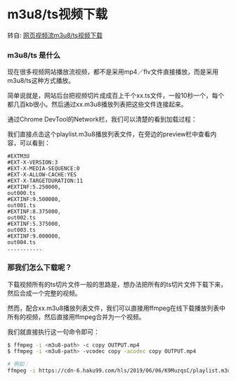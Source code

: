 # m3u8/ts视频下载

转自: [网页视频流m3u8/ts视频下载](https://segmentfault.com/a/1190000018170951)


### m3u8/ts 是什么

现在很多视频网站播放流视频，都不是采用mp4／flv文件直接播放，而是采用m3u8/ts这种方式播放。

简单说就是，网站后台把视频切片成成百上千个xx.ts文件，一般10秒一个，每个都几百kb很小。然后通过xx.m3u8播放列表把这些文件连接起来。

通过Chrome DevTool的Network栏，我们可以清楚的看到加载过程：



我们直接点击这个playlist.m3u8播放列表文件，在旁边的preview栏中查看内容，可以看到：

```
#EXTM3U
#EXT-X-VERSION:3
#EXT-X-MEDIA-SEQUENCE:0
#EXT-X-ALLOW-CACHE:YES
#EXT-X-TARGETDURATION:11
#EXTINF:5.250000,
out000.ts
#EXTINF:9.500000,
out001.ts
#EXTINF:8.375000,
out002.ts
#EXTINF:5.375000,
out003.ts
#EXTINF:9.000000,
out004.ts
...........
```

### 那我们怎么下载呢？

下载视频所有的ts切片文件一般的思路是，想办法把所有的ts切片文件下载下来，然后合成一个完整的视频。

然而，配合xx.m3u8播放列表文件，我们可以直接用ffmpeg在线下载播放列表中所有的视频，然后直接用ffmpeg合并为一个视频。

我们就直接执行这一句命令即可：
```sh
$ ffmpeg -i <m3u8-path> -c copy OUTPUT.mp4
$ ffmpeg -i <m3u8-path> -vcodec copy -acodec copy OUTPUT.mp4

# 例如：
ffmpeg -i https://cdn-6.haku99.com/hls/2019/06/06/K9MuzqsC/playlist.m3u8 -c copy  OUTPUT.mp4
```
